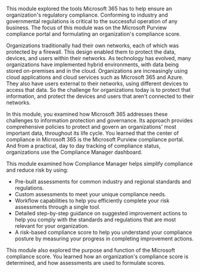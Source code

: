 This module explored the tools Microsoft 365 has to help ensure an organization's regulatory compliance. Conforming to industry and governmental regulations is critical to the successful operation of any business. The focus of this module was on the Microsoft Purview compliance portal and formulating an organization's compliance score.

Organizations traditionally had their own networks, each of which was protected by a firewall. This design enabled them to protect the data, devices, and users within their networks. As technology has evolved, many organizations have implemented hybrid environments, with data being stored on-premises and in the cloud. Organizations are increasingly using cloud applications and cloud services such as Microsoft 365 and Azure. They also have users external to their networks, using different devices to access that data. So the challenge for organizations today is to protect that information, and protect the devices and users that aren't connected to their networks.

In this module, you examined how Microsoft 365 addresses these challenges to information protection and governance. Its approach provides comprehensive policies to protect and govern an organizations' most important data, throughout its life cycle. You learned that the center of compliance in Microsoft 365 is the Microsoft Purview compliance portal. And from a practical, day to day tracking of compliance status, organizations use the Compliance Manager dashboard.

This module examined how Compliance Manager helps simplify compliance and reduce risk by using:

 -  Pre-built assessments for common industry and regional standards and regulations.
 -  Custom assessments to meet your unique compliance needs.
 -  Workflow capabilities to help you efficiently complete your risk assessments through a single tool.
 -  Detailed step-by-step guidance on suggested improvement actions to help you comply with the standards and regulations that are most relevant for your organization.
 -  A risk-based compliance score to help you understand your compliance posture by measuring your progress in completing improvement actions.

This module also explored the purpose and function of the Microsoft compliance score. You learned how an organization's compliance score is determined, and how assessments are used to formulate scores.
